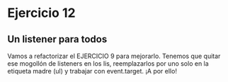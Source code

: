 # Ejercicio 12

## Un listener para todos

Vamos a refactorizar el EJERCICIO 9 para mejorarlo. Tenemos que quitar ese mogollón de listeners en los lis, reemplazarlos por uno solo en la etiqueta madre (ul) y trabajar con event.target.
¡A por ello!
